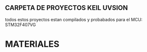 ## CARPETA DE PROYECTOS KEIL UVSION
todos estos proyectos estan compilados y probabados para el MCU: STM32F407VG
<h1> MATERIALES </h1>
